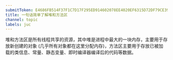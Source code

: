 ```yaml
---
submitToken: E4686FB514F37F1C7D17F295ED914602078EE4020EF6315D72DF79CE392EC582
title: 一句话简单了解堆和方法区
channel: topic
labels: juc
---
```


堆和方法区是所有线程共享的资源，其中堆是进程中最大的一块内存，主要用于存放新创建的对象 (几乎所有对象都在这里分配内存)，方法区主要用于存放已被加载的类信息、常量、静态变量、即时编译器编译后的代码等数据。